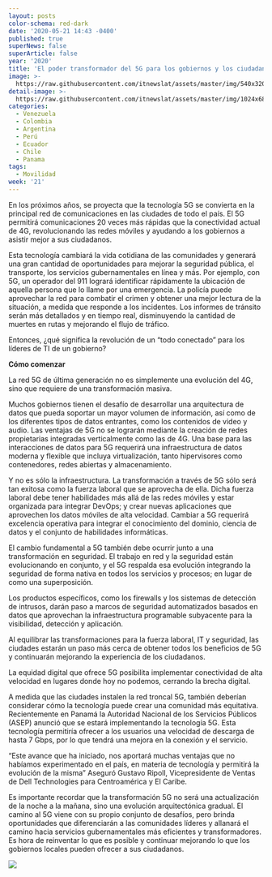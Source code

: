 ```yaml
---
layout: posts
color-schema: red-dark
date: '2020-05-21 14:43 -0400'
published: true
superNews: false
superArticle: false
year: '2020'
title: 'El poder transformador del 5G para los gobiernos y los ciudadanos  '
image: >-
  https://raw.githubusercontent.com/itnewslat/assets/master/img/540x320/5G-DELL-p.jpg
detail-image: >-
  https://raw.githubusercontent.com/itnewslat/assets/master/img/1024x680/5G-DELL-g.jpg
categories:
  - Venezuela
  - Colombia
  - Argentina
  - Perú
  - Ecuador
  - Chile
  - Panama
tags:
  - Movilidad
week: '21'
---
```

En los próximos años, se proyecta que la tecnología 5G se convierta en la principal red de comunicaciones en las ciudades de todo el país. El 5G permitirá comunicaciones 20 veces más rápidas que la conectividad actual de 4G, revolucionando las redes móviles y ayudando a los gobiernos a asistir mejor a sus ciudadanos.

Esta tecnología cambiará la vida cotidiana de las comunidades y generará una gran cantidad de oportunidades para mejorar la seguridad pública, el transporte, los servicios gubernamentales en línea y más. Por ejemplo, con 5G, un operador del 911 logrará identificar rápidamente la ubicación de aquella persona que lo llame por una emergencia. La policía puede aprovechar la red para combatir el crimen y obtener una mejor lectura de la situación, a medida que responde a los incidentes. Los informes de tránsito serán más detallados y en tiempo real, disminuyendo la cantidad de muertes en rutas y mejorando el flujo de tráfico.

Entonces, ¿qué significa la revolución de un “todo conectado” para los líderes de TI de un  gobierno?

**Cómo comenzar**

La red 5G de última generación no es simplemente una evolución del 4G, sino que requiere de una transformación masiva. 

Muchos gobiernos tienen el desafío de desarrollar una arquitectura de datos que pueda soportar un mayor volumen de información, así como de los diferentes tipos de datos entrantes, como  los contenidos de video y audio. 
Las ventajas de 5G no se lograrán mediante la creación de redes propietarias integradas verticalmente como las de 4G. Una base para las interacciones de datos para 5G requerirá una infraestructura de datos moderna y flexible que incluya virtualización, tanto hipervisores como contenedores, redes abiertas y almacenamiento.

Y no es sólo la infraestructura. La transformación a través de 5G sólo será tan exitosa como la fuerza laboral que se aprovecha de ella. Dicha fuerza laboral debe tener habilidades más allá de las redes móviles y estar organizada para integrar DevOps; y crear nuevas aplicaciones que aprovechen los datos móviles de alta velocidad. Cambiar a 5G requerirá excelencia operativa para integrar el conocimiento del dominio, ciencia de datos y el conjunto de habilidades informáticas.

El cambio fundamental a 5G también debe ocurrir junto a una transformación en seguridad. El trabajo en red y la seguridad están evolucionando en conjunto, y el 5G respalda esa evolución integrando la seguridad de forma nativa en todos los servicios y procesos; en lugar de como una superposición.

Los productos específicos, como los firewalls y los sistemas de detección de intrusos, darán paso a marcos de seguridad automatizados basados en datos que aprovechan la infraestructura programable subyacente para la visibilidad, detección y aplicación.

Al equilibrar las transformaciones para la fuerza laboral, IT y seguridad, las ciudades estarán un paso más cerca de obtener todos los beneficios de 5G y continuarán mejorando la experiencia de los ciudadanos.

La equidad digital que ofrece 5G posibilita implementar conectividad de alta velocidad en lugares donde hoy no podemos, cerrando la brecha digital.

A medida que las ciudades instalen la red troncal 5G, también deberían considerar cómo la tecnología puede crear una comunidad más equitativa. Recientemente en Panamá la Autoridad Nacional de los Servicios Públicos (ASEP) anunció que se estará implementando la tecnología 5G. Esta tecnología permitiría ofrecer a los usuarios una velocidad de descarga de hasta 7 Gbps, por lo que tendrá una mejora en la conexión y el servicio.

“Este avance que ha iniciado, nos aportará muchas ventajas que no habíamos experimentado en el país, en materia de tecnología y permitirá la evolución de la misma” Aseguró Gustavo Ripoll,  Vicepresidente de Ventas de Dell Technologies para Centroamérica y El Caribe.

Es importante recordar que la transformación 5G no será una actualización de la noche a la mañana, sino una evolución arquitectónica gradual. El camino al 5G viene con su propio conjunto de desafíos, pero brinda oportunidades que diferenciarán a las comunidades líderes y allanará el camino hacia servicios gubernamentales más eficientes y transformadores. Es hora de reinventar lo que es posible y continuar mejorando lo que los gobiernos locales pueden ofrecer a sus ciudadanos.

<img src="https://tracker.metricool.com/c3po.jpg?hash=56f88a41e39ab42c063cc51676587a04"/>